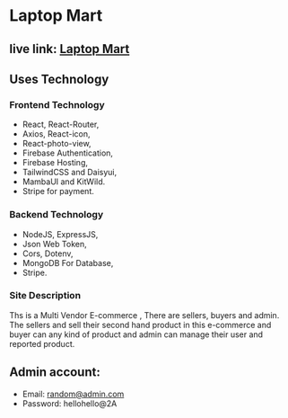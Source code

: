 # Laptop Mart 

## live link: [Laptop Mart](https://laptop-mart-26.web.app/)
 
## Uses Technology

### Frontend Technology  
- React, React-Router, 
- Axios, React-icon, 
- React-photo-view,  
- Firebase Authentication,
- Firebase Hosting, 
- TailwindCSS and Daisyui, 
- MambaUI and KitWild.
- Stripe for payment.
 
### Backend Technology
- NodeJS, ExpressJS,
- Json Web Token, 
- Cors, Dotenv,
- MongoDB For Database,
- Stripe.
### Site Description

Ths is a Multi Vendor E-commerce , There are sellers, buyers and admin. The sellers and sell their second hand product in this e-commerce and buyer can any kind of product and admin can manage their user and reported product.

## Admin account:

- Email: random@admin.com
- Password: hellohello@2A 
